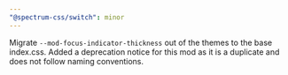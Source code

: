 ```yaml
---
"@spectrum-css/switch": minor
---
```


Migrate `--mod-focus-indicator-thickness` out of the themes to the base index.css. Added a deprecation notice for this mod as it is a duplicate and does not follow naming conventions.
